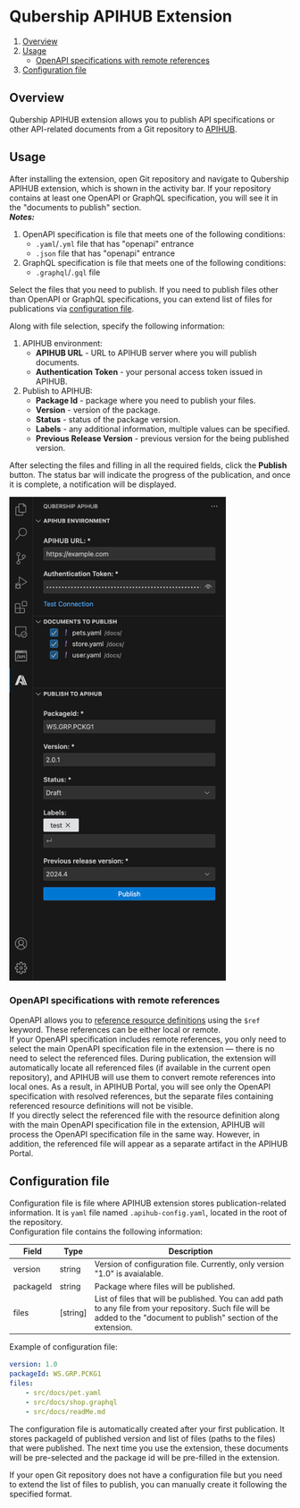 # Qubership APIHUB Extension
1. [Overview](#overview)
2. [Usage](#usage)
    - [OpenAPI specifications with remote references](#openapi-specifications-with-remote-references)
3. [Configuration file](#configuration-file)

## Overview
Qubership APIHUB extension allows you to publish API specifications or other API-related documents from a Git repository to [APIHUB](https://github.com/Netcracker/qubership-apihub-ui).

## Usage
After installing the extension, open Git repository and navigate to Qubership APIHUB extension, which is shown in the activity bar. If your repository contains at least one OpenAPI or GraphQL specification, you will see it in the "documents to publish" section.  
***Notes:*** 
1. OpenAPI specification is file that meets one of the following conditions:
   -  ```.yaml```/```.yml``` file that has "openapi" entrance
   -  ```.json``` file that has "openapi" entrance
2. GraphQL specification is file that meets one of the following conditions:
   - ```.graphql```/```.gql``` file

Select the files that you need to publish. If you need to publish files other than OpenAPI or GraphQL specifications, you can extend list of files for publications via [configuration file](#configuration-file). 	

Along with file selection, specify the following information:
1. APIHUB environment:
    * **APIHUB URL** - URL to APIHUB server where you will publish documents.
    * **Authentication Token** - your personal access token issued in APIHUB.
3. Publish to APIHUB:
    * **Package Id** - package where you need to publish your files.
    * **Version** - version of the package.
    * **Status** - status of the package version.
    * **Labels** - any additional information, multiple values can be specified.
    * **Previous Release Version** - previous version for the being published version.

After selecting the files and filling in all the required fields, click the **Publish** button. The status bar will indicate the progress of the publication, and once it is complete, a notification will be displayed.

<img src="/docs/img/qubership-apihub-extension.png" width="388" height="865">

### OpenAPI specifications with remote references
OpenAPI allows you to [reference resource definitions](https://swagger.io/docs/specification/v3_0/using-ref/) using the ```$ref``` keyword. These references can be either local or remote.  
If your OpenAPI specification includes remote references, you only need to select the main OpenAPI specification file in the extension — there is no need to select the referenced files. During publication, the extension will automatically locate all referenced files (if available in the current open repository), and APIHUB will use them to convert remote references into local ones. As a result, in APIHUB Portal, you will see only the OpenAPI specification with resolved references, but the separate files containing referenced resource definitions will not be visible.  
If you directly select the referenced file with the resource definition along with the main OpenAPI specification file in the extension, APIHUB will process the OpenAPI specification file in the same way. However, in addition, the referenced file will appear as a separate artifact in the APIHUB Portal.

## Configuration file
Configuration file is file where APIHUB extension stores publication-related information. It is ```yaml``` file named ```.apihub-config.yaml```, located in the root of the repository.  
Configuration file contains the following information:

| Field     | Type             | Description    |
| --------- | ---------------- | -------------- |
| version   | string           | Version of configuration file. Currently, only version "1.0" is avaialable. |
| packageId | string           | Package where files will be published.|
| files     | [string]         | List of files that will be published. You can add path to any file from your repository. Such file will be added to the "document to publish" section of the extension.|  

Example of configuration file:
```yaml
version: 1.0
packageId: WS.GRP.PCKG1
files: 
    - src/docs/pet.yaml
    - src/docs/shop.graphql
    - src/docs/readMe.md
```
The configuration file is automatically created after your first publication. It stores packageId of published version and list of files (paths to the files) that were published. The next time you use the extension, these documents will be pre-selected and the package id will be pre-filled in the extension.

If your open Git repository does not have a configuration file but you need to extend the list of files to publish, you can manually create it following the specified format.
